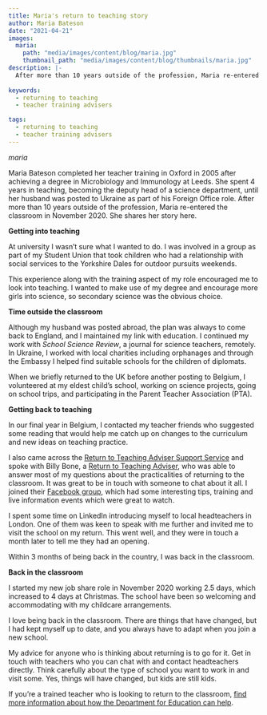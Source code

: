 ```yaml
---
title: Maria's return to teaching story
author: Maria Bateson
date: "2021-04-21"
images:
  maria:
    path: "media/images/content/blog/maria.jpg"
    thumbnail_path: "media/images/content/blog/thumbnails/maria.jpg"
description: |-
  After more than 10 years outside of the profession, Maria re-entered the classroom in November 2020. She describes how and why she returned to teaching.
    
keywords:
  - returning to teaching
  - teacher training advisers

tags:
  - returning to teaching
  - teacher training advisers
---
```


$maria$

Maria Bateson completed her teacher training in Oxford in 2005 after achieving a degree in Microbiology and Immunology at Leeds. She spent 4 years in teaching, becoming the deputy head of a science department, until her husband was posted to Ukraine as part of his Foreign Office role. After more than 10 years outside of the profession, Maria re-entered the classroom in November 2020. She shares her story here.

**Getting into teaching**

At university I wasn’t sure what I wanted to do. I was involved in a group as part of my Student Union that took children who had a relationship with social services to the Yorkshire Dales for outdoor pursuits weekends.

This experience along with the training aspect of my role encouraged me to look into teaching. I wanted to make use of my degree and encourage more girls into science, so secondary science was the obvious choice.

**Time outside the classroom**

Although my husband was posted abroad, the plan was always to come back to England, and I maintained my link with education. I continued my work with _School Science Review_, a journal for science teachers, remotely. In Ukraine, I worked with local charities including orphanages and through the Embassy I helped find suitable schools for the children of diplomats.

When we briefly returned to the UK before another posting to Belgium, I volunteered at my eldest child’s school, working on science projects, going on school trips, and participating in the Parent Teacher Association (PTA).

**Getting back to teaching**

In our final year in Belgium, I contacted my teacher friends who suggested some reading that would help me catch up on changes to the curriculum and new ideas on teaching practice.

I also came across the [Return to Teaching Adviser Support Service](/returning-to-teaching) and spoke with Billy Bone, a [Return to Teaching Adviser](https://adviser-getintoteaching.education.gov.uk/), who was able to answer most of my questions about the practicalities of returning to the classroom. It was great to be in touch with someone to chat about it all. I joined their [Facebook group](https://www.facebook.com/groups/1120861644690211), which had some interesting tips, training and live information events which were great to watch.

I spent some time on LinkedIn introducing myself to local headteachers in London. One of them was keen to speak with me further and invited me to visit the school on my return. This went well, and they were in touch a month later to tell me they had an opening.

Within 3 months of being back in the country, I was back in the classroom.

**Back in the classroom**

I started my new job share role in November 2020 working 2.5 days, which increased to 4 days at Christmas. The school have been so welcoming and accommodating with my childcare arrangements.

I love being back in the classroom. There are things that have changed, but I had kept myself up to date, and you always have to adapt when you join a new school.

My advice for anyone who is thinking about returning is to go for it. Get in touch with teachers who you can chat with and contact headteachers directly. Think carefully about the type of school you want to work in and visit some. Yes, things will have changed, but kids are still kids.

If you’re a trained teacher who is looking to return to the classroom, [find more information about how the Department for Education can help](/returning-to-teaching).
